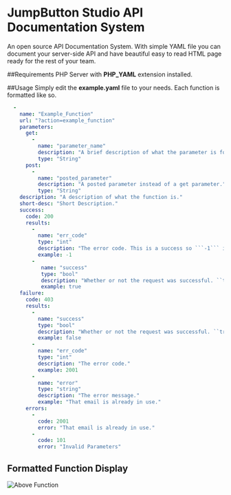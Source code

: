 # JumpButton Studio API Documentation System
An open source API Documentation System.
With simple YAML file you can document your server-side API and have beautiful easy to read HTML page ready for the rest of your team.

##Requirements
PHP Server with **PHP_YAML** extension installed.

##Usage
Simply edit the **example.yaml** file to your needs.
Each function is formatted like so.

```yaml
  -
    name: "Example_Function"
    url: "?action=example_function"
    parameters:
      get: 
        -
          name: "parameter_name"
          description: "A brief description of what the parameter is for."
          type: "String"
      post:
        -
          name: "posted_parameter"
          description: "A posted parameter instead of a get parameter."
          type: "String"
    description: "A description of what the function is."
    short-desc: "Short Description."
    success:
      code: 200
      results:
        -
          name: "err_code"
          type: "int"
          description: "The error code. This is a success so ```-1``` is the result."
          example: -1
        -
           name: "success"
           type: "bool"
           description: "Whether or not the request was successful. ``true`` or ``false``"
           example: true
    failure:
      code: 403
      results:
        -
          name: "success"
          type: "bool"
          description: "Whether or not the request was successful. ``true`` or ``false``"
          example: false
        -
          name: "err_code"
          type: "int"
          description: "The error code."
          example: 2001
        -
          name: "error"
          type: "string"
          description: "The error message."
          example: "That email is already in use."
      errors:
        -
          code: 2001
          error: "That email is already in use."
        -
          code: 101
          error: "Invalid Parameters"
```

## Formatted Function Display

![Above Function](http://s2.jumpbuttonstudio.com/example_function.png "Above Function")